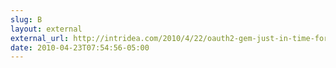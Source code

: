 ```yaml
---
slug: B
layout: external
external_url: http://intridea.com/2010/4/22/oauth2-gem-just-in-time-for-facebook-graph
date: 2010-04-23T07:54:56-05:00
---
```

